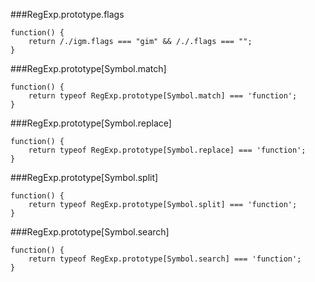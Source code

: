 ###RegExp.prototype.flags
          
```
function() {
    return /./igm.flags === "gim" && /./.flags === "";
}
```
###RegExp.prototype[Symbol.match]
          
```
function() {
    return typeof RegExp.prototype[Symbol.match] === 'function';
}
```
###RegExp.prototype[Symbol.replace]
          
```
function() {
    return typeof RegExp.prototype[Symbol.replace] === 'function';
}
```
###RegExp.prototype[Symbol.split]
          
```
function() {
    return typeof RegExp.prototype[Symbol.split] === 'function';
}
```
###RegExp.prototype[Symbol.search]
          
```
function() {
    return typeof RegExp.prototype[Symbol.search] === 'function';
}
```
